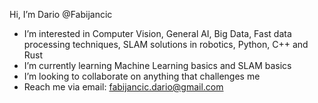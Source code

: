 Hi, I’m Dario @Fabijancic

- I’m interested in Computer Vision, General AI, Big Data, Fast data processing techniques, SLAM solutions in robotics, Python, C++ and Rust
- I’m currently learning Machine Learning basics and SLAM basics
- I’m looking to collaborate on anything that challenges me
- Reach me via email: fabijancic.dario@gmail.com

<!---
Fabijancic/Fabijancic is a special repository because its `README.md` (this file) appears on your GitHub profile.
You can click the Preview link to take a look at your changes.
--->
